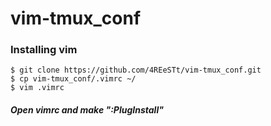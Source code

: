 # vim-tmux_conf

### Installing vim

    $ git clone https://github.com/4REeSTt/vim-tmux_conf.git
    $ cp vim-tmux_conf/.vimrc ~/
    $ vim .vimrc
  
##### Open vimrc and make ":PlugInstall"
